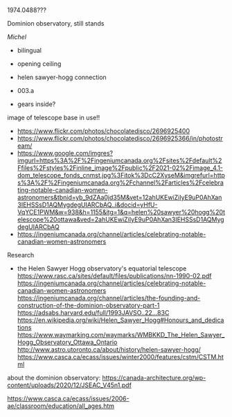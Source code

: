 1974.0488???

Dominion observatory, still stands

*Michel*
- bilingual

- opening ceiling
- helen sawyer-hogg connection
- 003.a
- gears inside?


image of telescope base in use!!
- https://www.flickr.com/photos/chocolatedisco/2696925400
- https://www.flickr.com/photos/chocolatedisco/2696925366/in/photostream/
- https://www.google.com/imgres?imgurl=https%3A%2F%2Fingeniumcanada.org%2Fsites%2Fdefault%2Ffiles%2Fstyles%2Finline_image%2Fpublic%2F2021-02%2Fimage_4.1-dom_telescope_fonds_cnmst.jpg%3Fitok%3DcC2XyseM&imgrefurl=https%3A%2F%2Fingeniumcanada.org%2Fchannel%2Farticles%2Fcelebrating-notable-canadian-women-astronomers&tbnid=yb_9dZAa0jd35M&vet=12ahUKEwiZiIyE9uP0AhXan3IEHSSsD1AQMygdegUIARCbAQ..i&docid=yHfU-VqYCE1PWM&w=938&h=1155&itg=1&q=helen%20sawyer%20hogg%20telescope%20ottawa&ved=2ahUKEwiZiIyE9uP0AhXan3IEHSSsD1AQMygdegUIARCbAQ
- https://ingeniumcanada.org/channel/articles/celebrating-notable-canadian-women-astronomers

Research
- the Helen Sawyer Hogg observatory's equatorial telescope
https://www.rasc.ca/sites/default/files/publications/nn-1990-02.pdf
https://ingeniumcanada.org/channel/articles/celebrating-notable-canadian-women-astronomers
https://ingeniumcanada.org/channel/articles/the-founding-and-construction-of-the-dominion-observatory-part-1
https://adsabs.harvard.edu/full/1993JAVSO..22...83C
https://en.wikipedia.org/wiki/Helen_Sawyer_Hogg#Honours_and_dedications
https://www.waymarking.com/waymarks/WMBKKD_The_Helen_Sawyer_Hogg_Observatory_Ottawa_Ontario
http://www.astro.utoronto.ca/about/history/helen-sawyer-hogg/
https://www.casca.ca/ecass/issues/winter2000/features/cstm/CSTM.html

about the dominion observatory: https://canada-architecture.org/wp-content/uploads/2020/12/JSEAC_V45n1.pdf

https://www.casca.ca/ecass/issues/2006-ae/classroom/education/all_ages.htm